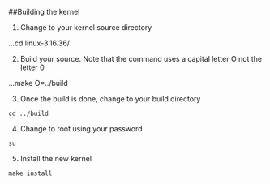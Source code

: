 ##Building the kernel
1. Change to your kernel source directory

...cd linux-3.16.36/


2. Build your source. Note that the command uses a capital letter O not the letter 0

...make O=../build

3. Once the build is done, change to your build directory
```
cd ../build
```

4. Change to root using your password
```
su
```

5. Install the new kernel
```
make install
```

